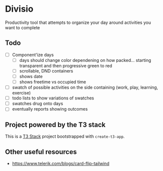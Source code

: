 # Divisio

 Productivity tool that attempts to organize your day around activities you want to complete

## Todo

- [ ] Component'ize days
  - [ ] days should change color dependening on how packed... starting transparent and then progressive green to red
  - [ ] scrollable, DND containers
  - [ ] shows date
  - [ ] shows freetime vs occupied time
- [ ] swatch of possible activities on the side containing (work, play, learning, exercise)
- [ ] todo lists to show variations of swatches
- [ ] swatches drug onto days
- [ ] eventually reports showing outcomes

## Project powered by the T3 stack

This is a [T3 Stack](https://create.t3.gg/) project bootstrapped with `create-t3-app`.

## Other useful resources

- <https://www.telerik.com/blogs/card-flip-tailwind>
